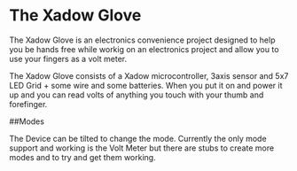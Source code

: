 The Xadow Glove
==========

The Xadow Glove is an electronics convenience project designed to help you be hands free while workig on an electronics project and allow you to use your fingers as a volt meter.

The Xadow Glove consists of a Xadow microcontroller, 3axis sensor and 5x7 LED Grid + some wire and some batteries. When you put it on and power it up and you can read volts of anything you touch with your thumb and forefinger.

##Modes

The Device can be tilted to change the mode. Currently the only mode support and working is the Volt Meter but there are stubs to create more modes and to try and get them working.
